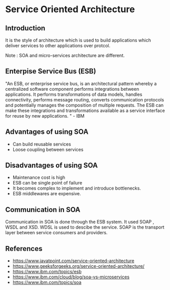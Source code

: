 # Service Oriented Architecture

## Introduction
It is the style of architecture which is used to build applications which deliver services to other applications over protcol.

Note : SOA and micro-services architecture are different.

## Enterpise Service Bus (ESB)
"An ESB, or enterprise service bus, is an architectural pattern whereby a centralized software component performs integrations between applications.  It performs transformations of data models, handles connectivity, performs message routing, converts communication protocols and potentially manages the composition of multiple requests. The ESB can make these integrations and transformations available as a service interface for reuse by new applications. " - IBM

## Advantages of using SOA
* Can build reusable services
* Loose coupling between services

## Disadvantages of using SOA
* Maintenance cost is high
* ESB can be single point of failure
* It becomes complex to implement and introduce bottlenecks.
* ESB middlewares are expensive.

## Communication in SOA
Communication in SOA is done through the ESB system. It used SOAP , WSDL  and XSD. WDSL is used to descibe the service. SOAP is the transport layer between service consumers and providers.

## References
* https://www.javatpoint.com/service-oriented-architecture
* https://www.geeksforgeeks.org/service-oriented-architecture/
* https://www.ibm.com/topics/esb
* https://www.ibm.com/cloud/blog/soa-vs-microservices
* https://www.ibm.com/topics/soa